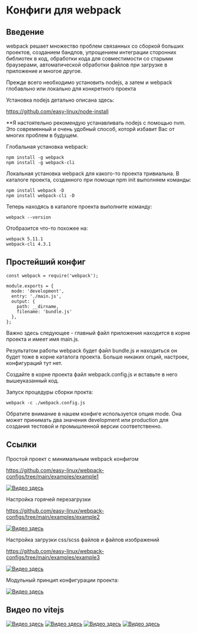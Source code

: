 # Конфиги для webpack

## Введение

webpack решает множество проблем связанных со сборкой больших проектов, созданием бандлов, упрощением интеграции сторонних библиотек в код, обработки кода для совместимости со старыми браузерами, автоматической обработки файлов при загрузке в приложение и многое другое.

Прежде всего необходимо установить nodejs, а затем и webpack глобавльно или локально для конкретного проекта

Установка nodejs детально описана здесь:

https://github.com/easy-linux/node-install

**Я настоятельно рекомендую устанавливать nodejs с помощью nvm. Это современный и очень удобный способ, которй избавит Вас от многих проблем в будущем.

Глобальная установка webpack:

    npm install -g webpack
    npm install -g webpack-cli

Локальная установка webpack для какого-то проекта тривиальна. В каталоге проекта, созданного при помощи npm init выполняем команды:

    
    npm install webpack -D
    npm install webpack-cli -D

Теперь находясь в каталоге проекта выполните команду:

    webpack --version

Отобразится что-то похожее на:

    webpack 5.11.1
    webpack-cli 4.3.1

## Простейший конфиг

    const webpack = require('webpack');
    
    module.exports = {
      mode: 'development',
      entry: './main.js',
      output: {
        path: __dirname,
        filename: 'bundle.js'
      },
    };

Важно здесь следующее - главный файл приложения находится в корне проекта и имеет имя main.js. 

Результатом работы webpack будет файл bundle.js и находиться он будет тоже в корне каталога проекта. Больше никаких опций, настроек, конфигураций тут нет. 

Создайте в корне проекта файл webpack.config.js и вставьте в него вышеуказанный код. 

Запуск процедуры сборки прокта:

    webpack -c ./webpack.config.js

Обратите внимание в нашем конфиге используется опция mode. Она может принимать два значения development или production для создания тестовой и промышленной версии соответственно. 

## Ссылки
Простой проект с минимальным webpack конфигом

https://github.com/easy-linux/webpack-configs/tree/main/examples/example1

[![Видео здесь](https://img.youtube.com/vi/unEl3Hezwpw/0.jpg)](https://www.youtube.com/watch?v=unEl3Hezwpw)

Настройка горячей перезагрузки

https://github.com/easy-linux/webpack-configs/tree/main/examples/example2

[![Видео здесь](https://img.youtube.com/vi/oOpzkF2nU0s/0.jpg)](https://www.youtube.com/watch?v=oOpzkF2nU0s)

Настройка загрузки css/scss файлов и файлов изображений

https://github.com/easy-linux/webpack-configs/tree/main/examples/example3

[![Видео здесь](https://img.youtube.com/vi/3B-NGZmMe-Y/0.jpg)](https://www.youtube.com/watch?v=3B-NGZmMe-Y)

Модульный принцип конфигурации проекта:

[![Видео здесь](https://img.youtube.com/vi/fnUqyWyG5kk/0.jpg)](https://www.youtube.com/watch?v=fnUqyWyG5kk)


## Видео по vitejs

[![Видео здесь](https://img.youtube.com/vi/wIEauCguZGI/0.jpg)](https://www.youtube.com/watch?v=wIEauCguZGI)
[![Видео здесь](https://img.youtube.com/vi/t98Q9hliZZo/0.jpg)](https://www.youtube.com/watch?v=t98Q9hliZZo)
[![Видео здесь](https://img.youtube.com/vi/aMzCDR_MHF0/0.jpg)](https://www.youtube.com/watch?v=aMzCDR_MHF0)
[![Видео здесь](https://img.youtube.com/vi/TZN6dC7ZOs0/0.jpg)](https://www.youtube.com/watch?v=TZN6dC7ZOs0)





